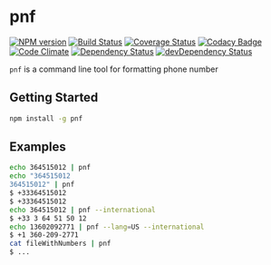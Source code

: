 pnf
===

[![NPM version](https://badge.fury.io/js/pnf.png)](https://npmjs.org/package/pnf)
[![Build Status](https://travis-ci.org/opendena/pnf.png?branch=master)](https://travis-ci.org/opendena/pnf)
[![Coverage Status](https://coveralls.io/repos/opendena/pnf/badge.png?branch=master)](https://coveralls.io/r/opendena/pnf?branch=master)
[![Codacy Badge](https://www.codacy.com/project/badge/5531e65615c04f00a3698fafb4cb2bc7)](https://www.codacy.com/public/opendena/pnf.git)
[![Code Climate](https://codeclimate.com/github/opendena/pnf.png)](https://codeclimate.com/github/opendena/pnf)
[![Dependency Status](https://david-dm.org/opendena/pnf.png)](https://david-dm.org/opendena/pnf) 
[![devDependency Status](https://david-dm.org/opendena/pnf/dev-status.png)](https://david-dm.org/opendena/pnf#info=devDependencies)

`pnf` is a command line tool for formatting phone number 

## Getting Started

```bash
npm install -g pnf
```

## Examples 

```bash
echo 364515012 | pnf
echo "364515012
364515012" | pnf
$ +33364515012
$ +33364515012
echo 364515012 | pnf --international
$ +33 3 64 51 50 12
echo 13602092771 | pnf --lang=US --international
$ +1 360-209-2771
cat fileWithNumbers | pnf
$ ...
```
